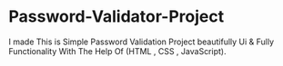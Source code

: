 # Password-Validator-Project
 I made This is Simple Password Validation Project beautifully Ui & Fully Functionality With The Help Of  (HTML , CSS , JavaScript).
